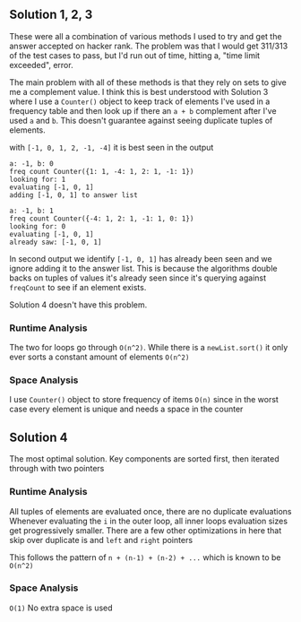 ## Solution 1, 2, 3
These were all a combination of various methods I used to try and get the answer accepted on hacker rank.
The problem was that I would get 311/313 of the test cases to pass, but I'd run out of time, hitting a, "time limit exceeded", error.

The main problem with all of these methods is that they rely on sets to give me a complement value.
I think this is best understood with Solution 3 where I use a `Counter()` object to keep track of elements I've used in a frequency table and then look up if there an `a + b` complement after I've used `a` and `b`. This doesn't guarantee against seeing duplicate tuples of elements. 

with `[-1, 0, 1, 2, -1, -4]`
it is best seen in the output 
```
a: -1, b: 0
freq count Counter({1: 1, -4: 1, 2: 1, -1: 1})
looking for: 1
evaluating [-1, 0, 1]
adding [-1, 0, 1] to answer list

a: -1, b: 1
freq count Counter({-4: 1, 2: 1, -1: 1, 0: 1})
looking for: 0
evaluating [-1, 0, 1]
already saw: [-1, 0, 1]
```

In second output we identify `[-1, 0, 1]` has already been seen and we ignore adding it to the answer list. This is because the algorithms double backs on tuples of values it's already seen since it's querying against `freqCount` to see if an element exists.

Solution 4 doesn't have this problem.

### Runtime Analysis
The two for loops go through `O(n^2)`. While there is a `newList.sort()` it only ever sorts a constant amount of elements
`O(n^2)`

### Space Analysis
I use  `Counter()` object to store frequency of items
`O(n)` since in the worst case every element is unique and needs a space in the counter

## Solution 4
The most optimal solution. 
Key components are sorted first, then iterated through with two pointers

### Runtime Analysis
All tuples of elements are evaluated once, there are no duplicate evaluations
Whenever evaluating the `i` in the outer loop, all inner loops evaluation sizes get progressively smaller.
There are a few other optimizations in here that skip over duplicate is and `left` and `right` pointers

This follows the pattern of 
`n + (n-1) + (n-2) + ...`
which is known to be `O(n^2)`

### Space Analysis
`O(1)`
No extra space is used
